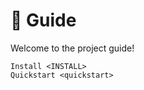 <!--
SPDX-FileCopyrightText: © 2024 Romain Brault <mail@romainbrault.com>

SPDX-License-Identifier: CC0-1.0
-->

# 🧭 Guide

Welcome to the project guide!

```{toctree}
Install <INSTALL>
Quickstart <quickstart>
```
